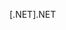 <span data-ttu-id="614e0-101">[.NET]</span><span class="sxs-lookup"><span data-stu-id="614e0-101">.NET</span></span>